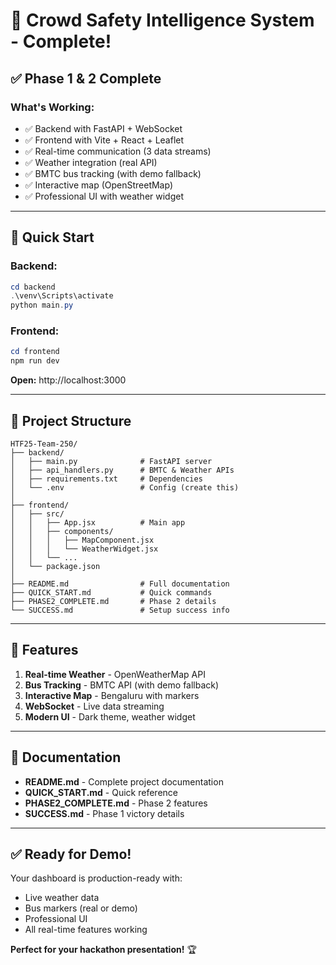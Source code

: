 # 🎉 Crowd Safety Intelligence System - Complete!

## ✅ Phase 1 & 2 Complete

### **What's Working:**
- ✅ Backend with FastAPI + WebSocket
- ✅ Frontend with Vite + React + Leaflet
- ✅ Real-time communication (3 data streams)
- ✅ Weather integration (real API)
- ✅ BMTC bus tracking (with demo fallback)
- ✅ Interactive map (OpenStreetMap)
- ✅ Professional UI with weather widget

---

## 🚀 Quick Start

### **Backend:**
```powershell
cd backend
.\venv\Scripts\activate
python main.py
```

### **Frontend:**
```powershell
cd frontend
npm run dev
```

**Open:** http://localhost:3000

---

## 📁 Project Structure

```
HTF25-Team-250/
├── backend/
│   ├── main.py              # FastAPI server
│   ├── api_handlers.py      # BMTC & Weather APIs
│   ├── requirements.txt     # Dependencies
│   └── .env                 # Config (create this)
│
├── frontend/
│   ├── src/
│   │   ├── App.jsx          # Main app
│   │   ├── components/
│   │   │   ├── MapComponent.jsx
│   │   │   └── WeatherWidget.jsx
│   │   └── ...
│   └── package.json
│
├── README.md                # Full documentation
├── QUICK_START.md           # Quick commands
├── PHASE2_COMPLETE.md       # Phase 2 details
└── SUCCESS.md               # Setup success info
```

---

## 🎯 Features

1. **Real-time Weather** - OpenWeatherMap API
2. **Bus Tracking** - BMTC API (with demo fallback)
3. **Interactive Map** - Bengaluru with markers
4. **WebSocket** - Live data streaming
5. **Modern UI** - Dark theme, weather widget

---

## 📖 Documentation

- **README.md** - Complete project documentation
- **QUICK_START.md** - Quick reference
- **PHASE2_COMPLETE.md** - Phase 2 features
- **SUCCESS.md** - Phase 1 victory details

---

## ✅ Ready for Demo!

Your dashboard is production-ready with:
- Live weather data
- Bus markers (real or demo)
- Professional UI
- All real-time features working

**Perfect for your hackathon presentation!** 🏆

